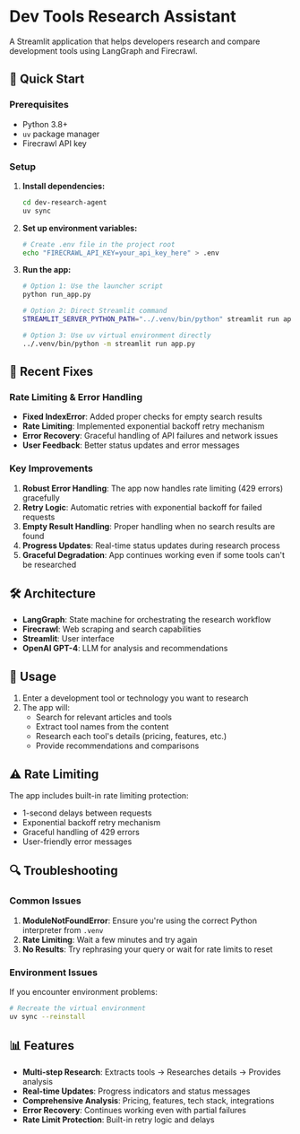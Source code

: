 # Dev Tools Research Assistant

A Streamlit application that helps developers research and compare development tools using LangGraph and Firecrawl.

## 🚀 Quick Start

### Prerequisites
- Python 3.8+
- `uv` package manager
- Firecrawl API key

### Setup
1. **Install dependencies:**
   ```bash
   cd dev-research-agent
   uv sync
   ```

2. **Set up environment variables:**
   ```bash
   # Create .env file in the project root
   echo "FIRECRAWL_API_KEY=your_api_key_here" > .env
   ```

3. **Run the app:**
   ```bash
   # Option 1: Use the launcher script
   python run_app.py
   
   # Option 2: Direct Streamlit command
   STREAMLIT_SERVER_PYTHON_PATH="../.venv/bin/python" streamlit run app.py
   
   # Option 3: Use uv virtual environment directly
   ../.venv/bin/python -m streamlit run app.py
   ```

## 🔧 Recent Fixes

### Rate Limiting & Error Handling
- **Fixed IndexError**: Added proper checks for empty search results
- **Rate Limiting**: Implemented exponential backoff retry mechanism
- **Error Recovery**: Graceful handling of API failures and network issues
- **User Feedback**: Better status updates and error messages

### Key Improvements
1. **Robust Error Handling**: The app now handles rate limiting (429 errors) gracefully
2. **Retry Logic**: Automatic retries with exponential backoff for failed requests
3. **Empty Result Handling**: Proper handling when no search results are found
4. **Progress Updates**: Real-time status updates during research process
5. **Graceful Degradation**: App continues working even if some tools can't be researched

## 🛠️ Architecture

- **LangGraph**: State machine for orchestrating the research workflow
- **Firecrawl**: Web scraping and search capabilities
- **Streamlit**: User interface
- **OpenAI GPT-4**: LLM for analysis and recommendations

## 📝 Usage

1. Enter a development tool or technology you want to research
2. The app will:
   - Search for relevant articles and tools
   - Extract tool names from the content
   - Research each tool's details (pricing, features, etc.)
   - Provide recommendations and comparisons

## ⚠️ Rate Limiting

The app includes built-in rate limiting protection:
- 1-second delays between requests
- Exponential backoff retry mechanism
- Graceful handling of 429 errors
- User-friendly error messages

## 🔍 Troubleshooting

### Common Issues
1. **ModuleNotFoundError**: Ensure you're using the correct Python interpreter from `.venv`
2. **Rate Limiting**: Wait a few minutes and try again
3. **No Results**: Try rephrasing your query or wait for rate limits to reset

### Environment Issues
If you encounter environment problems:
```bash
# Recreate the virtual environment
uv sync --reinstall
```

## 📊 Features

- **Multi-step Research**: Extracts tools → Researches details → Provides analysis
- **Real-time Updates**: Progress indicators and status messages
- **Comprehensive Analysis**: Pricing, features, tech stack, integrations
- **Error Recovery**: Continues working even with partial failures
- **Rate Limit Protection**: Built-in retry logic and delays 